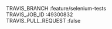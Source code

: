 TRAVIS_BRANCH :feature/selenium-tests <br> TRAVIS_JOB_ID :49300832 <br> TRAVIS_PULL_REQUEST :false <br> 
